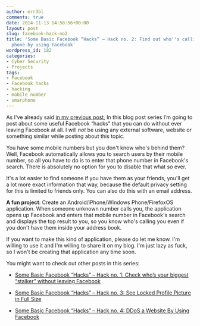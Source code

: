 ```yaml
---
author: mrr3bl
comments: true
date: 2014-11-13 14:58:56+00:00
layout: post
slug: facebook-hack-no2
title: 'Some Basic Facebook “Hacks” – Hack no. 2: Find out who''s calling you on your
  phone by using Facebook'
wordpress_id: 182
categories:
- Cyber Security
- Projects
tags:
- Facebook
- Facebook hacks
- hacking
- mobile number
- smarphone
---
```


As I've already said [in my previous post](https://aleksandartodorovic.wordpress.com/2014/11/13/facebook-hack-no1/), In this blog post series I’m going to post about some useful Facebook “hacks” that you can do without ever leaving Facebook at all. I will _not_ be using any external software, website or something similar while posting about this topic.

You have some mobile numbers but you don't know who's behind them? Well, Facebook automatically allows you to search users by their mobile number, so all you have to do is to enter that phone number in Facebook's search. There is absolutely no option for you to disable that what so ever.

It's a lot easier to find someone if you have them as your friends, you'll get a lot more exact information that way, because the default privacy setting for this is limited to friends only. You can also do this with an email address.

**A fun project**: Create an Android/iPhone/Windows Phone/FirefoxOS application. When someone unknown number calls you, the application opens up Facebook and enters that mobile number in Facebook's search and displays the top result to you, so you know who's calling you even if you don't have them inside your address book.

If you want to make this kind of application, please do let me know. I'm willing to use it and I'm willing to share it on my blog. I'm just lazy as fuck, so I won't be creating that application any time soon.



You might want to check out other posts in this series:






  * [Some Basic Facebook “Hacks” – Hack no. 1: Check who’s your biggest “stalker” without leaving Facebook](https://aleksandartodorovic.wordpress.com/2014/11/13/facebook-hack-no1/)


  * [Some Basic Facebook “Hacks” – Hack no. 3: See Locked Profile Picture in Full Size](https://aleksandartodorovic.wordpress.com/2014/11/20/facebook-hack-no3/)


  * [Some Basic Facebook “Hacks” – Hack no. 4: DDoS a Website By Using Facebook](https://aleksandartodorovic.wordpress.com/2014/12/15/facebook-hack-no4/)


